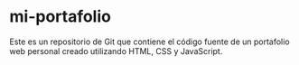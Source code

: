 # mi-portafolio
Este es un repositorio de Git que contiene el código fuente de un portafolio web personal creado utilizando HTML, CSS y JavaScript.
